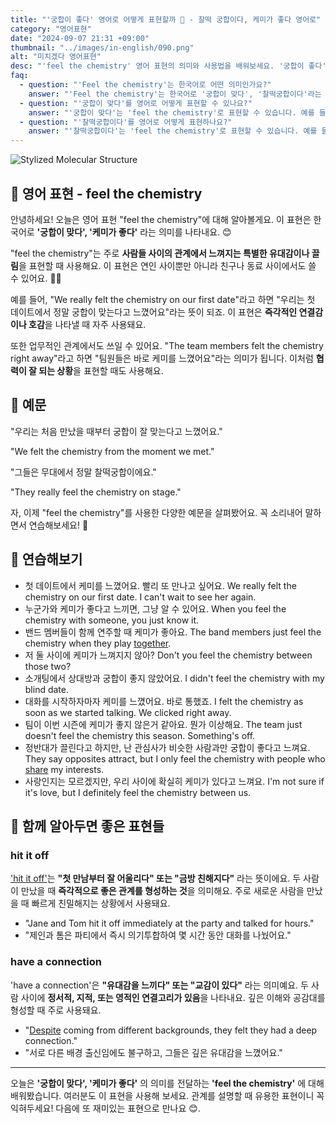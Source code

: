```yaml
---
title: "'궁합이 좋다' 영어로 어떻게 표현할까 💞 - 찰떡 궁합이다, 케미가 좋다 영어로"
category: "영어표현"
date: "2024-09-07 21:31 +09:00"
thumbnail: "../images/in-english/090.png"
alt: "미치겠다 영어표현"
desc: "'feel the chemistry' 영어 표현의 의미와 사용법을 배워보세요. '궁합이 좋다', '케미가 좋다'를 영어로 어떻게 표현하면 좋을까요? '우리는 처음 만났을 때부터 궁합이 잘 맞는다고 느꼈어요.', '그들은 무대에서 정말 찰떡궁합이에요.' 등을 영어로 표현하는 법을 배워봅시다. 다양한 예문을 통해서 연습하고 본인의 표현으로 만들어 보세요."
faq:
  - question: "'Feel the chemistry'는 한국어로 어떤 의미인가요?"
    answer: "'Feel the chemistry'는 한국어로 '궁합이 맞다', '찰떡궁합이다'라는 의미를 나타냅니다."
  - question: "'궁합이 맞다'를 영어로 어떻게 표현할 수 있나요?"
    answer: "'궁합이 맞다'는 'feel the chemistry'로 표현할 수 있습니다. 예를 들어, '우리는 처음 만났을 때부터 궁합이 잘 맞는다고 느꼈어요'는 'We felt the chemistry from the moment we met'로 말할 수 있습니다."
  - question: "'찰떡궁합이다'를 영어로 어떻게 표현하나요?"
    answer: "'찰떡궁합이다'는 'feel the chemistry'로 표현할 수 있습니다. 예를 들어, '그들은 무대에서 정말 찰떡궁합이에요'는 'They really feel the chemistry on stage'로 말할 수 있습니다."
---
```


![Stylized Molecular Structure](../images/in-english/090-1.avif)

## 🌟 영어 표현 - feel the chemistry

안녕하세요! 오늘은 영어 표현 "feel the chemistry"에 대해 알아볼게요. 이 표현은 한국어로 **'궁합이 맞다', '케미가 좋다'** 라는 의미를 나타내요. 😊

"feel the chemistry"는 주로 **사람들 사이의 관계에서 느껴지는 특별한 유대감이나 끌림**을 표현할 때 사용해요. 이 표현은 연인 사이뿐만 아니라 친구나 동료 사이에서도 쓸 수 있어요. 💑👫

예를 들어, "We really felt the chemistry on our first date"라고 하면 "우리는 첫 데이트에서 정말 궁합이 맞는다고 느꼈어요"라는 뜻이 되죠. 이 표현은 **즉각적인 연결감이나 호감**을 나타낼 때 자주 사용돼요.

또한 업무적인 관계에서도 쓰일 수 있어요. "The team members felt the chemistry right away"라고 하면 "팀원들은 바로 케미를 느꼈어요"라는 의미가 됩니다. 이처럼 **협력이 잘 되는 상황**을 표현할 때도 사용해요.

## 📖 예문

"우리는 처음 만났을 때부터 궁합이 잘 맞는다고 느꼈어요."

"We felt the chemistry from the moment we met."

"그들은 무대에서 정말 찰떡궁합이에요."

"They really feel the chemistry on stage."

자, 이제 "feel the chemistry"를 사용한 다양한 예문을 살펴봤어요. 꼭 소리내어 말하면서 연습해보세요! 🚀

## 💬 연습해보기

<ul data-interactive-list>
  <li data-interactive-item>
    <span data-toggler>첫 데이트에서 케미를 느꼈어요. 빨리 또 만나고 싶어요.</span>
    <span data-answer>We really felt the chemistry on our first date. I can't wait to see her again.</span>
  </li>
  <li data-interactive-item>
    <span data-toggler>누군가와 케미가 좋다고 느끼면, 그냥 알 수 있어요.</span>
    <span data-answer>When you feel the chemistry with someone, you just know it.</span>
  </li>
  <li data-interactive-item>
    <span data-toggler>밴드 멤버들이 함께 연주할 때 케미가 좋아요.</span>
    <span data-answer>The band members just feel the chemistry when they play <a href="blog/in-english/374.together/">together</a>.</span>
  </li>
  <li data-interactive-item>
    <span data-toggler>저 둘 사이에 케미가 느껴지지 않아?</span>
    <span data-answer>Don't you feel the chemistry between those two?</span>
  </li>
  <li data-interactive-item>
    <span data-toggler>소개팅에서 상대방과 궁합이 좋지 않았어요.</span>
    <span data-answer>I didn't feel the chemistry with my blind date.</span>
  </li>
  <li data-interactive-item>
    <span data-toggler>대화를 시작하자마자 케미를 느꼈어요. 바로 통했죠.</span>
    <span data-answer>I felt the chemistry as soon as we started talking. We clicked right away.</span>
  </li>
  <li data-interactive-item>
    <span data-toggler>팀이 이번 시즌에 케미가 좋지 않은거 같아요. 뭔가 이상해요.</span>
    <span data-answer>The team just doesn't feel the chemistry this season. Something's off.</span>
  </li>
  <li data-interactive-item>
    <span data-toggler>정반대가 끌린다고 하지만, 난 관심사가 비슷한 사람과만 궁합이 좋다고 느껴요.</span>
    <span data-answer>They say opposites attract, but I only feel the chemistry with people who <a href="/blog/in-english/248.share/">share</a> my interests.</span>
  </li>
  <li data-interactive-item>
    <span data-toggler>사랑인지는 모르겠지만, 우리 사이에 확실히 케미가 있다고 느껴요.</span>
    <span data-answer>I'm not sure if it's love, but I definitely feel the chemistry between us.</span>
  </li>
</ul>

## 🤝 함께 알아두면 좋은 표현들

### hit it off

['hit it off'](/blog/vocab-1/012.hit-it-off/)는 **"첫 만남부터 잘 어울리다" 또는 "금방 친해지다"** 라는 뜻이에요. 두 사람이 만났을 때 **즉각적으로 좋은 관계를 형성하는 것**을 의미해요. 주로 새로운 사람을 만났을 때 빠르게 친밀해지는 상황에서 사용돼요.

- "Jane and Tom hit it off immediately at the party and talked for hours."
- "제인과 톰은 파티에서 즉시 의기투합하여 몇 시간 동안 대화를 나눴어요."

### have a connection

'have a connection'은 **"유대감을 느끼다" 또는 "교감이 있다"** 라는 의미예요. 두 사람 사이에 **정서적, 지적, 또는 영적인 연결고리가 있음**을 나타내요. 깊은 이해와 공감대를 형성할 때 주로 사용돼요.

- "[Despite](/blog/in-english/341.despite/) coming from different backgrounds, they felt they had a deep connection."
- "서로 다른 배경 출신임에도 불구하고, 그들은 깊은 유대감을 느꼈어요."

---

오늘은 **'궁합이 맞다', '케미가 좋다'** 의 의미를 전달하는 **'feel the chemistry'** 에 대해 배워봤습니다. 여러분도 이 표현을 사용해 보세요. 관계를 설명할 때 유용한 표현이니 꼭 익혀두세요! 다음에 또 재미있는 표현으로 만나요 😊.
